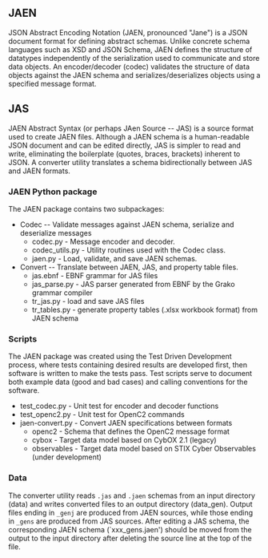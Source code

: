 ## JAEN
JSON Abstract Encoding Notation (JAEN, pronounced "Jane") is a JSON document format for defining abstract schemas.
Unlike concrete schema languages such as XSD and JSON Schema, JAEN defines the structure of datatypes independently
of the serialization used to communicate and store data objects.  An encoder/decoder (codec) validates the structure
of data objects against the JAEN schema and serializes/deserializes objects using a specified message format.

## JAS
JAEN Abstract Syntax (or perhaps JAen Source -- JAS) is a source format used to create JAEN files.  Although a JAEN
schema is a human-readable JSON document and can be edited directly, JAS is simpler to read and write, eliminating
the boilerplate (quotes, braces, brackets) inherent to JSON.  A converter utility translates a schema bidirectionally
between JAS and JAEN formats.

### JAEN Python package
The JAEN package contains two subpackages:
- Codec -- Validate messages against JAEN schema, serialize and deserialize messages
  - codec.py - Message encoder and decoder.
  - codec_utils.py - Utility routines used with the Codec class.
  - jaen.py - Load, validate, and save JAEN schemas.
- Convert -- Translate between JAEN, JAS, and property table files.
  - jas.ebnf - EBNF grammar for JAS files
  - jas_parse.py - JAS parser generated from EBNF by the Grako grammar compiler
  - tr_jas.py - load and save JAS files
  - tr_tables.py - generate property tables (.xlsx workbook format) from JAEN schema

### Scripts
The JAEN package was created using the Test Driven Development process, where tests containing desired results
are developed first, then software is written to make the tests pass.  Test scripts serve to document both
example data (good and bad cases) and calling conventions for the software.
- test_codec.py - Unit test for encoder and decoder functions
- test_openc2.py - Unit test for OpenC2 commands
- jaen-convert.py - Convert JAEN specifications between formats
   - openc2 - Schema that defines the OpenC2 message format
   - cybox - Target data model based on CybOX 2.1 (legacy)
   - observables - Target data model based on STIX Cyber Observables (under development)

### Data
The converter utility reads `.jas` and `.jaen` schemas from an input directory (data) and writes
converted files to an output directory (data_gen).  Output files ending in `_genj` are
produced from JAEN sources, while those ending in `_gens` are produced from JAS sources.
After editing a JAS schema, the corresponding JAEN schema (`xxx_gens.jaen') should be moved
from the output to the input directory after deleting the source line at the top of the file.